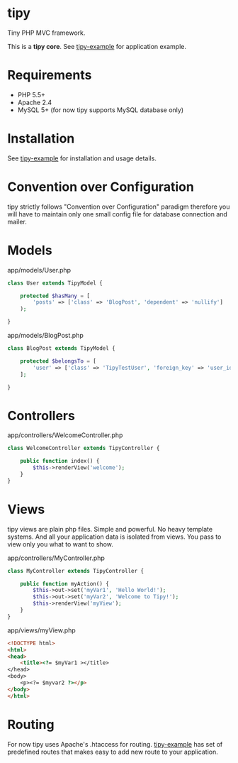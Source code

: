 # tipy

Tiny PHP MVC framework.

This is a **tipy core**.
See [tipy-example](https://github.com/smetana/tipy-example) for application example.

# Requirements

* PHP 5.5+
* Apache 2.4
* MySQL 5+ (for now tipy supports MySQL database only)

# Installation

See [tipy-example](https://github.com/smetana/tipy-example) for installation and usage details.

# Convention over Configuration

tipy strictly follows "Convention over Configuration" paradigm therefore you will have
to maintain only one small config file for database connection and mailer.

# Models
app/models/User.php
```php
class User extends TipyModel {

    protected $hasMany = [
        'posts' => ['class' => 'BlogPost', 'dependent' => 'nullify']
    );

}
```
app/models/BlogPost.php
```php
class BlogPost extends TipyModel {

    protected $belongsTo = [
        'user' => ['class' => 'TipyTestUser', 'foreign_key' => 'user_id']
    ];

}
```

# Controllers
app/controllers/WelcomeController.php
```php
class WelcomeController extends TipyController {

    public function index() {
        $this->renderView('welcome');
    }
}
```

# Views
tipy views are plain php files. Simple and powerful. No heavy template systems. And all your application data is isolated from views.
You pass to view only you what to want to show.

app/controllers/MyController.php
```php
class MyController extends TipyController {

    public function myAction() {
        $this->out->set('myVar1', 'Hello World!');
        $this->out->set('myVar2', 'Welcome to Tipy!');
        $this->renderView('myView');
    }
}
```
app/views/myView.php

```html
<!DOCTYPE html>
<html>
<head>
    <title><?= $myVar1 ></title>
</head>
<body>
    <p><?= $myvar2 ?></p>
</body>
</html>
```

# Routing

For now tipy uses Apache's .htaccess for routing.
[tipy-example](https://github.com/smetana/tipy-example) has set of predefined routes that makes easy to add new route to your application.
